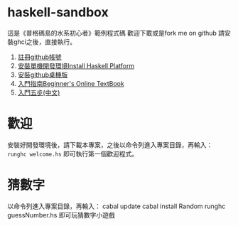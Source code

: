 # haskell-sandbox
這是《普格碼島的水系初心者》範例程式碼
歡迎下載或是fork me on github
請安裝ghci之後，直接執行。

1. [註冊github帳號](https://github.com/)
2. [安裝單機開發環境Install Haskell Platform](https://www.haskell.org/platform/)
3. [安裝github桌機版](https://desktop.github.com/)
4. [入門指南Beginner's Online TextBook ](http://learnyouahaskell.com/chapters)
5. [入門五步(中文)](https://wiki.haskell.org/Tw/Haskell%E5%85%A5%E9%96%80%E7%9A%845%E5%80%8B%E6%AD%A5%E9%A9%9F)

# 歡迎
安裝好開發環境後，請下載本專案，之後以命令列進入專案目錄，再輸入：
```runghc welcome.hs```
即可執行第一個歡迎程式。

# 猜數字
以命令列進入專案目錄，再輸入：
    cabal update
    cabal install Random
    runghc guessNumber.hs
即可玩猜數字小遊戲
